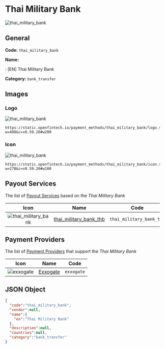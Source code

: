 
# Thai Military Bank 
![thai_military_bank](https://static.openfintech.io/payment_methods/thai_military_bank/logo.svg?w=400&c=v0.59.26#w200)  

## General 
**Code:** `thai_military_bank` 
 
**Name:** 
 
:	[EN] Thai Military Bank 
 
**Category:** `bank_transfer` 
 

## Images 

### Logo 
![thai_military_bank](https://static.openfintech.io/payment_methods/thai_military_bank/logo.svg?w=400&c=v0.59.26#w200)  

```
https://static.openfintech.io/payment_methods/thai_military_bank/logo.svg?w=400&c=v0.59.26#w200
```  

### Icon 
![thai_military_bank](https://static.openfintech.io/payment_methods/thai_military_bank/icon.svg?w=278&c=v0.59.26#w100)  

```
https://static.openfintech.io/payment_methods/thai_military_bank/icon.svg?w=278&c=v0.59.26#w100
```  

## Payout Services 
 
The list of [Payout Services](/payout-services/) based on the _Thai Military Bank_ 

|Icon|Name|Code| 
|:---:|:---:|:---:| 
|![thai_military_bank](https://static.openfintech.io/payout_methods/thai_military_bank/icon.svg?w=278&c=v0.59.26#w40) |[thai_military_bank_thb](/payout-services/thai_military_bank_thb/)|`thai_military_bank_thb`| 
 

## Payment Providers 
 
The list of [Payment Providers](/payment-providers/) that support the _Thai Military Bank_ 

|Icon|Name|Code| 
|:---:|:---:|:---:| 
|![exxogate](https://static.openfintech.io/payment_providers/exxogate/icon.svg?w=278&c=v0.59.26#w100) |[Exxogate](/payment-providers/exxogate/)|`exxogate`| 
 

## JSON Object 

```json
{
  "code":"thai_military_bank",
  "vendor":null,
  "name":{
    "en":"Thai Military Bank"
  },
  "description":null,
  "countries":null,
  "category":"bank_transfer"
}
```  
